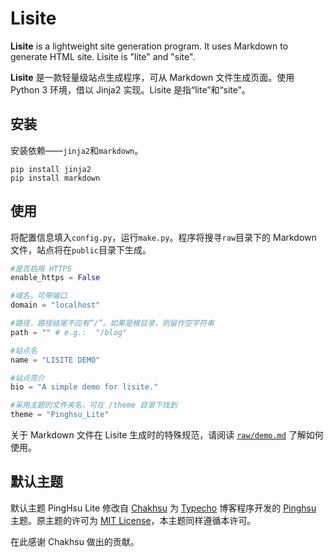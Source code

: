 # Lisite
**Lisite** is a lightweight site generation program. It uses Markdown to generate HTML site. Lisite is "lite" and "site".

**Lisite** 是一款轻量级站点生成程序，可从 Markdown 文件生成页面。使用 Python 3 环境，借以 Jinja2 实现。Lisite 是指“lite”和“site”。

## 安装
安装依赖——`jinja2`和`markdown`。

    pip install jinja2
    pip install markdown

## 使用

将配置信息填入`config.py`，运行`make.py`。程序将搜寻`raw`目录下的 Markdown 文件，站点将在`public`目录下生成。

```python
#是否启用 HTTPS
enable_https = False

#域名，可带端口
domain = "localhost"

#路径，路径结尾不应有“/”。如果是根目录，则留作空字符串
path = "" # e.g.:  "/blog"

#站点名
name = "LISITE DEMO"

#站点简介
bio = "A simple demo for lisite."

#采用主题的文件夹名，可在 /theme 目录下找到
theme = "Pinghsu_Lite"
```

关于 Markdown 文件在 Lisite 生成时的特殊规范，请阅读 [`raw/demo.md`](./raw/demo.md) 了解如何使用。

## 默认主题

默认主题 PingHsu Lite 修改自 [Chakhsu](https://github.com/chakhsu/) 为 [Typecho](http://typecho.org) 博客程序开发的 [Pinghsu](https://github.com/chakhsu/pinghsu) 主题。原主题的许可为 [MIT License](https://github.com/chakhsu/pinghsu/blob/master/LICENSE.md)，本主题同样遵循本许可。

在此感谢 Chakhsu 做出的贡献。